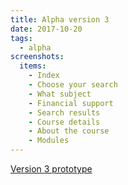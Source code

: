 ```yaml
---
title: Alpha version 3
date: 2017-10-20
tags:
  - alpha
screenshots:
  items:
    - Index
    - Choose your search
    - What subject
    - Financial support
    - Search results
    - Course details
    - About the course
    - Modules
---
```


[Version 3 prototype](https://search-and-compare-alpha.herokuapp.com/v03/)
